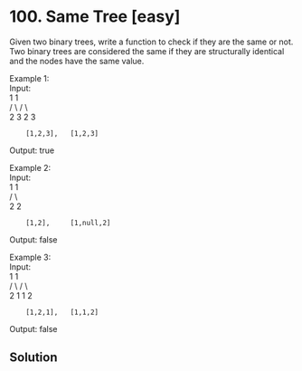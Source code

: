 # 100. Same Tree [easy]     
Given two binary trees, write a function to check if they are the same or not.     
Two binary trees are considered the same if they are structurally identical and the nodes have the same value.      

Example 1:   
Input:     
           1         1    
          / \       / \   
         2   3     2   3    
         
        [1,2,3],   [1,2,3]      

Output: true     

Example 2:     
Input:     
           1         1    
          /           \    
         2             2    

        [1,2],     [1,null,2]    

Output: false     

Example 3:    
Input:     
           1         1    
          / \       / \    
         2   1     1   2    

        [1,2,1],   [1,1,2]    

Output: false     

## Solution     


